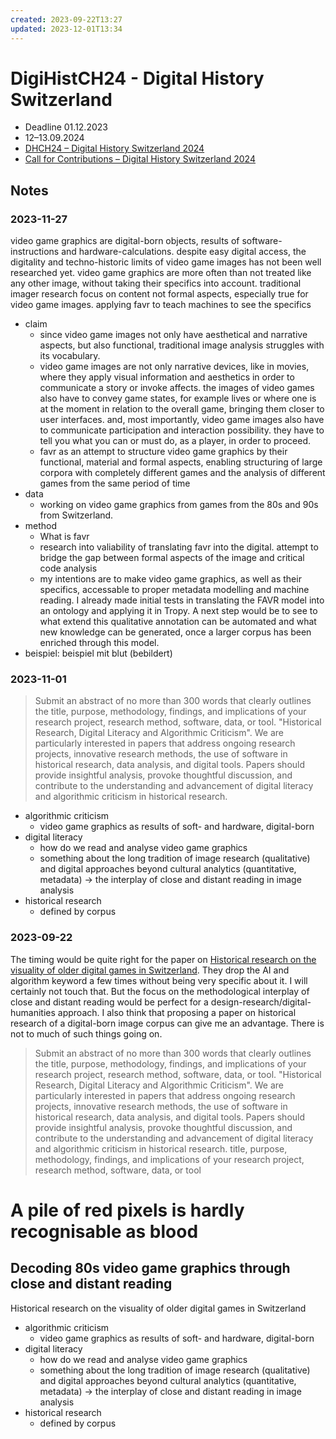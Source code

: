 ```yaml
---
created: 2023-09-22T13:27
updated: 2023-12-01T13:34
---
```


# DigiHistCH24 - Digital History Switzerland
- Deadline 01.12.2023
- 12–13.09.2024
- [DHCH24 – Digital History Switzerland 2024](https://conferences.unibas.ch/frontend/index.php?sub=90)
- [Call for Contributions – Digital History Switzerland 2024](https://conferences.unibas.ch/frontend/index.php?folder_id=234&page_id=)

## Notes
### 2023-11-27
video game graphics are digital-born objects, results of software-instructions and hardware-calculations. despite easy digital access, the digitality and  techno-historic limits of video game images has not been well researched yet. video game graphics are more often than not treated like any other image, without taking their specifics into account.  traditional imager research focus on content not formal aspects, especially true for video game images. applying favr to teach machines to see the specifics 

- claim
	- since video game images not only have aesthetical and narrative aspects, but also functional, traditional image analysis struggles with its vocabulary.
	- video game images are not only narrative devices, like in movies, where they apply visual information and aesthetics in order to communicate a story or invoke affects. the images of video games also have to convey game states, for example lives or where one is at the moment in relation to the overall game, bringing them closer to user interfaces. and, most importantly, video game images also have to communicate participation and interaction possibility. they have to tell you what you can or must do, as a player, in order to proceed.
	- favr as an attempt to structure video game graphics by their functional, material and formal aspects, enabling structuring of large corpora with completely different games and the analysis of different games from the same period of time
- data
	- working on video game graphics from games from the 80s and 90s from Switzerland.
- method
	- What is favr
	- research into valiability of translating favr into the digital. attempt to bridge the gap between formal aspects of the image and critical code analysis
	- my intentions are to make video game graphics, as well as their specifics, accessable to proper metadata modelling and machine reading. I already made initial tests in translating the FAVR model into an ontology and applying it in Tropy. A next step would be to see to what extend this qualitative annotation can be automated and what new knowledge can be generated, once a larger corpus has been enriched through this model.
- beispiel: beispiel mit blut (bebildert) 

### 2023-11-01
> Submit an abstract of no more than 300 words that clearly outlines the title, purpose, methodology, findings, and implications of your research project, research method, software, data, or tool.
> "Historical Research, Digital Literacy and Algorithmic Criticism". We are particularly interested in papers that address ongoing research projects, innovative research methods, the use of software in historical research, data analysis, and digital tools.
> Papers should provide insightful analysis, provoke thoughtful discussion, and contribute to the understanding and advancement of digital literacy and algorithmic criticism in historical research.

- algorithmic criticism
	- video game graphics as results of soft- and hardware, digital-born
- digital literacy
	- how do we read and analyse video game graphics
	- something about the long tradition of image research (qualitative) and digital approaches beyond cultural analytics (quantitative, metadata) -> the interplay of close and distant reading in image analysis
- historical research
	- defined by corpus
### 2023-09-22
The timing would be quite right for the paper on [Historical research on the visuality of older digital games in Switzerland](notes/expose.md#Work%20Package%202%20–%202.%20half%202024). They drop the AI and algorithm keyword a few times without being very specific about it. I will certainly not touch that. But the focus on the methodological interplay of close and distant reading would be perfect for a design-research/digital-humanities approach. I also think that proposing a paper on historical research of a digital-born image corpus can give me an advantage. There is not to much of such things going on.


> Submit an abstract of no more than 300 words that clearly outlines the title, purpose, methodology, findings, and implications of your research project, research method, software, data, or tool.
> "Historical Research, Digital Literacy and Algorithmic Criticism". We are particularly interested in papers that address ongoing research projects, innovative research methods, the use of software in historical research, data analysis, and digital tools.
> Papers should provide insightful analysis, provoke thoughtful discussion, and contribute to the understanding and advancement of digital literacy and algorithmic criticism in historical research.
> title, purpose, methodology, findings, and implications of your research project, research method, software, data, or tool

# A pile of red pixels is hardly recognisable as blood
## Decoding 80s video game graphics through close and distant reading
Historical research on the visuality of older digital games in Switzerland

- algorithmic criticism
	- video game graphics as results of soft- and hardware, digital-born
- digital literacy
	- how do we read and analyse video game graphics
	- something about the long tradition of image research (qualitative) and digital approaches beyond cultural analytics (quantitative, metadata) -> the interplay of close and distant reading in image analysis
- historical research
	- defined by corpus
